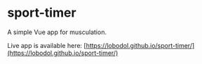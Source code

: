 # sport-timer
A simple Vue app for musculation.

Live app is available here: [https://lobodol.github.io/sport-timer/](https://lobodol.github.io/sport-timer/)
